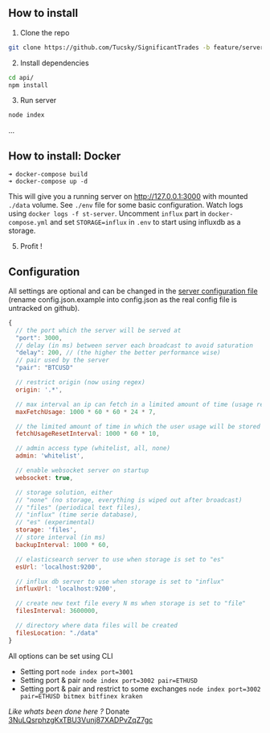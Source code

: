 ## How to install
1. Clone the repo

```bash
git clone https://github.com/Tucsky/SignificantTrades -b feature/server api/
```

2. Install dependencies

```bash
cd api/
npm install
```

3. Run server

```bash
node index
```

...

## How to install: Docker

```
➜ docker-compose build
➜ docker-compose up -d
```
This will give you a running server on <http://127.0.0.1:3000> with mounted `./data` volume.
See `./env` file for some basic configuration.
Watch logs using `docker logs -f st-server`.
Uncomment `influx` part in `docker-compose.yml` and set `STORAGE=influx` in `.env` to start using influxdb as a storage.

5. Profit !

## Configuration
All settings are optional and can be changed in the [server configuration file](server/config.json.example) (rename config.json.example into config.json as the real config file is untracked on github).

```js
{
  // the port which the server will be served at
  "port": 3000,
  // delay (in ms) between server each broadcast to avoid saturation
  "delay": 200, // (the higher the better performance wise)
  // pair used by the server
  "pair": "BTCUSD"

  // restrict origin (now using regex)
  origin: '.*',

  // max interval an ip can fetch in a limited amount of time (usage restriction, default 7 day)
  maxFetchUsage: 1000 * 60 * 60 * 24 * 7,

  // the limited amount of time in which the user usage will be stored
  fetchUsageResetInterval: 1000 * 60 * 10,

  // admin access type (whitelist, all, none)
  admin: 'whitelist',

  // enable websocket server on startup
  websocket: true,

  // storage solution, either
  // "none" (no storage, everything is wiped out after broadcast)
  // "files" (periodical text files),
  // "influx" (time serie database),
  // "es" (experimental)
  storage: 'files',
  // store interval (in ms)
  backupInterval: 1000 * 60,

  // elasticsearch server to use when storage is set to "es"
  esUrl: 'localhost:9200',

  // influx db server to use when storage is set to "influx"
  influxUrl: 'localhost:9200',

  // create new text file every N ms when storage is set to "file"
  filesInterval: 3600000,

  // directory where data files will be created
  filesLocation: "./data"
}
```

All options can be set using CLI
- Setting port `node index port=3001`
- Setting port & pair `node index port=3002 pair=ETHUSD`
- Setting port & pair and restrict to some exchanges `node index port=3002 pair=ETHUSD bitmex bitfinex kraken`

*Like whats been done here ?* Donate<br>
[3NuLQsrphzgKxTBU3Vunj87XADPvZqZ7gc](bitcoin:3NuLQsrphzgKxTBU3Vunj87XADPvZqZ7gc)
